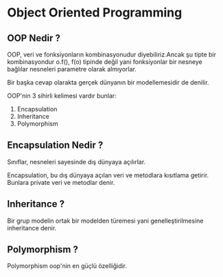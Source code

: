 # Object Oriented Programming

## OOP Nedir ?

OOP, veri ve fonksiyonların kombinasyonudur diyebiliriz.Ancak şu tipte bir kombinasyondur o.f(), f(o) tipinde değil yani fonksiyonlar bir nesneye bağlılar nesneleri parametre olarak almıyorlar.

Bir başka cevap olarakta gerçek dünyanın bir modellemesidir de denilir.

OOP'nin 3 sihirli kelimesi vardır bunlar:

1. Encapsulation
2. Inheritance
3. Polymorphism

## Encapsulation Nedir ?

Sınıflar, nesneleri sayesinde dış dünyaya açılırlar.

Encapsulation, bu dış dünyaya açılan veri ve metodlara kısıtlama getirir. Bunlara private veri ve metodlar denir.

## Inheritance ?

Bir grup modelin ortak bir modelden türemesi yani genelleştirilmesine inheritance denir.

## Polymorphism ?

Polymorphism oop'nin en güçlü özelliğidir.
